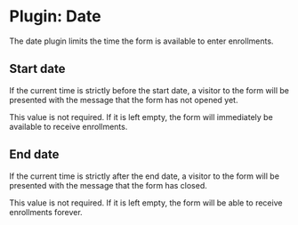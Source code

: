 # Plugin: Date

The date plugin limits the time the form is available to enter enrollments.

## Start date

If the current time is strictly before the start date, a visitor to the form will be presented with the message
that the form has not opened yet.

This value is not required. If it is left empty, the form will immediately be available to receive enrollments.

## End date

If the current time is strictly after the end date, a visitor to the form will be presented with the message
that the form has closed.

This value is not required. If it is left empty, the form will be able to receive enrollments forever.
